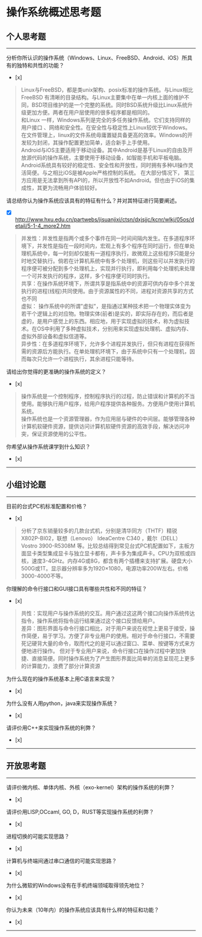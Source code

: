 # 操作系统概述思考题

## 个人思考题

---

分析你所认识的操作系统（Windows、Linux、FreeBSD、Android、iOS）所具有的独特和共性的功能？
- [x]  

>  Linux与FreeBSD，都是类unix架构、posix标准的操作系统。与Linux相比FreeBSD 有清晰的目录结构。与Linux主要集中在单一内核上面的维护不同，BSD项目维护的是一个完整的系统。同时BSD系统升级比Linux系统升级更加方便。两者在用户层使用的很多程序都是相同的。   
和Linux 一样，Windows系列是完全的多任务操作系统。它们支持同样的用户接口 、网络和安全性。在安全性与稳定性上Linux较优于Windows。在文件管理上，linux的文件系统毋庸置疑具备更高的效率。Windows的开发较为封闭，其操作配置更加简单，适合新手上手使用。   
Android与iOS主要适用于移动设备。其中Android是基于Linux的自由及开放源代码的操作系统，主要使用于移动设备，如智能手机和平板电脑。Android系统具有较好的稳定性、安全性和开放性，同时拥有多种UI操作灵活简便。与之相比iOS是被Apple严格控制的系统。 在大部分情况下， 第三方应用是无法拿到所有API的，所以开放性不如Android。但也由于iOS的集成性，其更为流畅用户体验较好。 

请总结你认为操作系统应该具有的特征有什么？并对其特征进行简要阐述。
- [x]  http://www.hxu.edu.cn/partwebs/jisuanjixi/ctsn/dxjsjjc/kcnr/wlkj/05os/detail/5-1-4_more2.htm

>  并发性：并发性是指两个或多个事件在同一时间间隔内发生。在多道程序环境下，并发性是指在一段时间内，宏观上有多个程序在同时运行，但在单处理机系统中，每一时刻却仅能有一道程序执行，故微观上这些程序只能是分时地交替执行。倘若在计算机系统中有多个处理机，则这些可以并发执行的程序便可被分配到多个处理机上，实现并行执行，即利用每个处理机来处理一个可并发执行的程序，这样，多个程序便可同时执行。    
共享：在操作系统环境下，所谓共享是指系统中的资源可供内存中多个并发执行的进程(线程)共同使用。由于资源属性的不同，进程对资源共享的方式也不同   
虚拟： 操作系统中的所谓"虚拟"，是指通过某种技术把一个物理实体变为若干个逻辑上的对应物。物理实体(前者)是实的，即实际存在的，而后者是虚的，是用户感觉上的东西。相应地，用于实现虚拟的技术，称为虚拟技术。在OS中利用了多种虚拟技术，分别用来实现虚拟处理机、虚拟内存、虚拟外部设备和虚拟信道等。    
异步性：在多道程序环境下，允许多个进程并发执行，但只有进程在获得所需的资源后方能执行。在单处理机环境下，由于系统中只有一个处理机，因而每次只允许一个进程执行，其余进程只能等待。

请给出你觉得的更准确的操作系统的定义？
- [x]  

>   操作系统是一个控制程序，控制程序执行的过程，防止错误和计算机的不当使用。能够执行用户程序，给用户程序提供各种服务。方便用户使用计算机系统。   
操作系统也是一个资源管理器，作为应用层与硬件的中间层。能够管理各种计算机软硬件资源，提供访问计算机软硬件资源的高效手段，解决访问冲突，保证资源使用的公平性。

你希望从操作系统课学到什么知识？
- [x]  

>   

---

## 小组讨论题

---

目前的台式PC机标准配置和价格？
- [x]  

> 分析了京东销量较多的几款台式机，分别是清华同方（THTF）精锐X802P-BI02，联想（Lenovo） IdeaCentre C340 ，戴尔（DELL）Vostro 3900-R5308M 等。比较总结得到常见台式PC机配置如下，主板方面显卡类型集成显卡与独立显卡都有，声卡多为集成声卡。CPU为双核或四核，速度3-4GHz。内存4G或8G，都含有两个插槽来支持扩展。硬盘大小500G或1T。显示器分辨率多为1920×1080，电源功率200W左右。价格3000-4000不等。

你理解的命令行接口和GUI接口具有哪些共性和不同的特征？
- [x] 

> 共性：实现用户与操作系统的交互。用户通过这这两个接口向操作系统传达指令，操作系统将指令运行结果通过这个接口反馈给用户。       
差异：图形界面与命令行接口相比，对于用户来说在视觉上更易于接受，操作简便，易于学习。方便了非专业用户的使用。相对于命令行接口，不需要死记硬背大量的命令，取而代之的是可以通过窗口、菜单、按键等方式来方便地进行操作。
但对于专业用户来说，命令行接口在操作过程中更加快捷、直接简便。同时操作系统为了产生图形界面比简单的消息呈现花上更多的计算能力，浪费了部分计算资源

为什么现在的操作系统基本上用C语言来实现？
- [x]  

>  

为什么没有人用python，java来实现操作系统？
- [x]  

>  

请评价用C++来实现操作系统的利弊？
- [x]  

>  

---

## 开放思考题

---

请评价微内核、单体内核、外核（exo-kernel）架构的操作系统的利弊？
- [x]  

>  

请评价用LISP,OCcaml, GO, D，RUST等实现操作系统的利弊？
- [x]  

>  

进程切换的可能实现思路？
- [x]  

>  

计算机与终端间通过串口通信的可能实现思路？
- [x]  

>  

为什么微软的Windows没有在手机终端领域取得领先地位？
- [x]  

>  

你认为未来（10年内）的操作系统应该具有什么样的特征和功能？
- [x]  

>  

---
